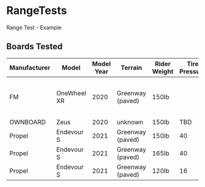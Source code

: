 # RangeTests
Range Test - Example

## Boards Tested
| Manufacturer | Model | Model Year | Terrain | Rider Weight | Tire Pressure | Elevation Change | Distance| Google Maps Link |
| -- | -- | -- | -- | -- | -- | -- | -- | -- |
| FM | OneWheel XR | 2020 | Greenway (paved) | 150lb | | +66ft/-66ft| 18 mi | [Falls of Neuse: Canue Launch to AndersonPoint Park](https://www.google.com/maps/dir/Falls+of+Neuse+Canoe+Launch,+12101+Old+Falls+of+Neuse+Rd,+Wake+Forest,+NC+27587/Anderson+Point+Park,+Anderson+Point+Drive,+Raleigh,+NC/@35.8558869,-78.6215357,12z/data=!3m1!4b1!4m14!4m13!1m5!1m1!1s0x89ac56d0c55d8081:0xfd45e1c997a49e95!2m2!1d-78.5752217!2d35.9389891!1m5!1m1!1s0x89ac5c3eb690c8e5:0x52ca8ccc5fd51c24!2m2!1d-78.5428389!2d35.7725054!3e1)|
| OWNBOARD | Zeus | 2020 | unknown | 150lb | TBD |
| Propel | Endevour S| 2021 |Greenway (paved) | 150lb | 40 | +256ft/-256ft| 17 mi | |
| Propel | Endevour S| 2021 |Greenway (paved) | 165lb | 40 | +256ft/-256ft| 17 mi | |
| Propel | Endevour S| 2021 |Greenway (paved) | 120lb | 16 | +256ft/-256ft| 17 mi | |
